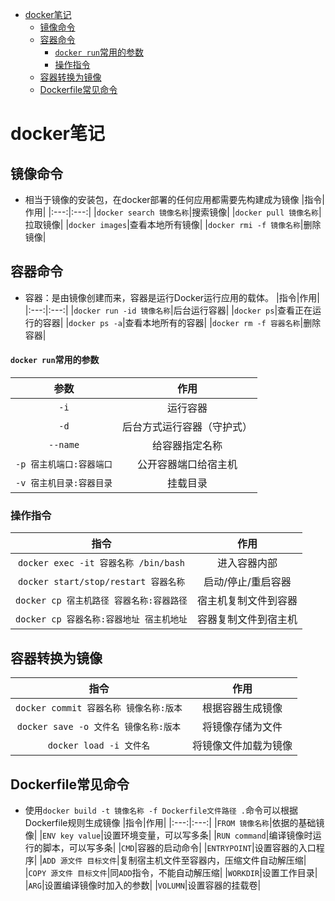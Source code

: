 - [docker笔记](#docker笔记)
  - [镜像命令](#镜像命令)
  - [容器命令](#容器命令)
      - [`docker run`常用的参数](#docker-run常用的参数)
    - [操作指令](#操作指令)
  - [容器转换为镜像](#容器转换为镜像)
  - [Dockerfile常见命令](#dockerfile常见命令)
# docker笔记
## 镜像命令
- 相当于镜像的安装包，在docker部署的任何应用都需要先构建成为镜像
|指令|作用|
|:---:|:---:|
|`docker search 镜像名称`|搜索镜像|
|`docker pull 镜像名称`|拉取镜像|
|`docker images`|查看本地所有镜像|
|`docker rmi -f 镜像名称`|删除镜像|
## 容器命令
- 容器：是由镜像创建而来，容器是运行Docker运行应用的载体。
|指令|作用|
|:---:|:---:|
|`docker run -id 镜像名称`|后台运行容器|
|`docker ps`|查看正在运行的容器|
|`docker ps -a`|查看本地所有的容器|
|`docker rm -f 容器名称`|删除容器|
#### `docker run`常用的参数
|参数|作用|
|:---:|:---:|
|`-i`|运行容器|
|`-d`|后台方式运行容器（守护式）|
|`--name`|给容器指定名称|
|`-p 宿主机端口:容器端口`|公开容器端口给宿主机|
|`-v 宿主机目录:容器目录`|挂载目录|
### 操作指令
|指令|作用|
|:---:|:---:|
|`docker exec -it 容器名称 /bin/bash`|进入容器内部|
|`docker start/stop/restart 容器名称`|启动/停止/重启容器|
|`docker cp 宿主机路径 容器名称:容器路径`|宿主机复制文件到容器|
|`docker cp 容器名称:容器地址 宿主机地址`|容器复制文件到宿主机|
## 容器转换为镜像
|指令|作用|
|:---:|:---:|
|`docker commit 容器名称 镜像名称:版本`|根据容器生成镜像|
|`docker save -o 文件名 镜像名称:版本`|将镜像存储为文件|
|`docker load -i 文件名`|将镜像文件加载为镜像|
## Dockerfile常见命令
- 使用`docker build -t 镜像名称 -f Dockerfile文件路径 .`命令可以根据Dockerfile规则生成镜像
|指令|作用|
|:---:|:---:|
|`FROM 镜像名称`|依据的基础镜像|
|`ENV key value`|设置环境变量，可以写多条|
|`RUN command`|编译镜像时运行的脚本，可以写多条|
|`CMD`|容器的启动命令|
|`ENTRYPOINT`|设置容器的入口程序|
|`ADD 源文件 目标文件`|复制宿主机文件至容器内，压缩文件自动解压缩|
|`COPY 源文件 目标文件`|同`ADD`指令，不能自动解压缩|
|`WORKDIR`|设置工作目录|
|`ARG`|设置编译镜像时加入的参数|
|`VOLUMN`|设置容器的挂载卷|